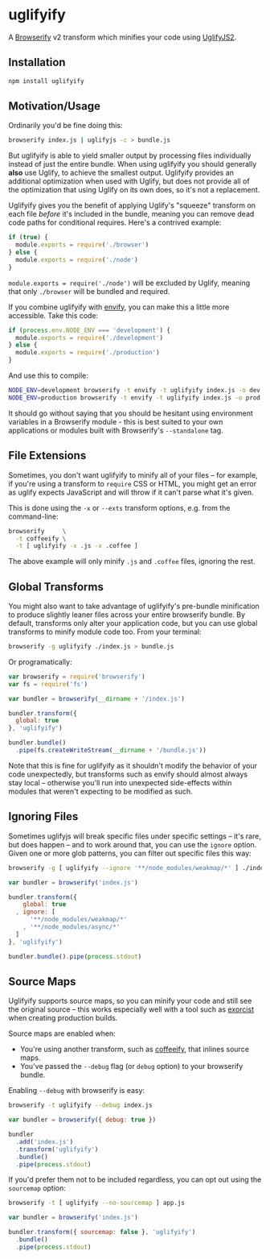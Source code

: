 # uglifyify

A [Browserify](http://browserify.org) v2 transform which minifies your code
using [UglifyJS2](https://github.com/mishoo/UglifyJS2).

## Installation

``` bash
npm install uglifyify
```

## Motivation/Usage

Ordinarily you'd be fine doing this:

``` bash
browserify index.js | uglifyjs -c > bundle.js
```

But uglifyify is able to yield smaller output by processing files individually
instead of just the entire bundle. When using uglifyify you should generally
**also** use Uglify, to achieve the smallest output. Uglifyify provides an
additional optimization when used with Uglify, but does not provide all of the
optimization that using Uglify on its own does, so it's not a replacement.

Uglifyify gives you the benefit of applying Uglify's "squeeze" transform on each
file *before* it's included in the bundle, meaning you can remove dead code
paths for conditional requires. Here's a contrived example:

``` javascript
if (true) {
  module.exports = require('./browser')
} else {
  module.exports = require('./node')
}
```

`module.exports = require('./node')` will be excluded by Uglify, meaning that
only `./browser` will be bundled and required.

If you combine uglifyify with [envify](http://github.com/hughsk/envify), you
can make this a little more accessible. Take this code:

``` javascript
if (process.env.NODE_ENV === 'development') {
  module.exports = require('./development')
} else {
  module.exports = require('./production')
}
```

And use this to compile:

``` bash
NODE_ENV=development browserify -t envify -t uglifyify index.js -o dev.js &&
NODE_ENV=production browserify -t envify -t uglifyify index.js -o prod.js
```

It should go without saying that you should be hesitant using environment
variables in a Browserify module - this is best suited to your own
applications or modules built with Browserify's `--standalone` tag.

## File Extensions

Sometimes, you don't want uglifyify to minify all of your files – for example,
if you're using a transform to `require` CSS or HTML, you might get an error
as uglify expects JavaScript and will throw if it can't parse what it's given.

This is done using the `-x` or `--exts` transform options, e.g. from the
command-line:

``` bash
browserify     \
  -t coffeeify \
  -t [ uglifyify -x .js -x .coffee ]
```

The above example will only minify `.js` and `.coffee` files, ignoring the rest.

## Global Transforms

You might also want to take advantage of uglifyify's pre-bundle minification
to produce slightly leaner files across your entire browserify bundle. By
default, transforms only alter your application code, but you can use global
transforms to minify module code too. From your terminal:

``` bash
browserify -g uglifyify ./index.js > bundle.js
```

Or programatically:

``` javascript
var browserify = require('browserify')
var fs = require('fs')

var bundler = browserify(__dirname + '/index.js')

bundler.transform({
  global: true
}, 'uglifyify')

bundler.bundle()
  .pipe(fs.createWriteStream(__dirname + '/bundle.js'))
```

Note that this is fine for uglifyify as it shouldn't modify the behavior of
your code unexpectedly, but transforms such as envify should almost always
stay local – otherwise you'll run into unexpected side-effects within modules
that weren't expecting to be modified as such.

## Ignoring Files

Sometimes uglifyjs will break specific files under specific settings – it's
rare, but does happen – and to work around that, you can use the `ignore`
option. Given one or more glob patterns, you can filter out specific files
this way:

``` bash
browserify -g [ uglifyify --ignore '**/node_modules/weakmap/*' ] ./index.js
```

``` javascript
var bundler = browserify('index.js')

bundler.transform({
    global: true
  , ignore: [
      '**/node_modules/weakmap/*'
    , '**/node_modules/async/*'
  ]
}, 'uglifyify')

bundler.bundle().pipe(process.stdout)
```

## Source Maps

Uglifyify supports source maps, so you can minify your code and still see the
original source – this works especially well with a tool such as
[exorcist](https://github.com/thlorenz/exorcist) when creating production
builds.

Source maps are enabled when:

* You're using another transform, such as
  [coffeeify](https://github.com/jnordberg/coffeeify), that inlines source maps.
* You've passed the `--debug` flag (or `debug` option) to your browserify
  bundle.

Enabling `--debug` with browserify is easy:

``` bash
browserify -t uglifyify --debug index.js
```
``` javascript
var bundler = browserify({ debug: true })

bundler
  .add('index.js')
  .transform('uglifyify')
  .bundle()
  .pipe(process.stdout)
```

If you'd prefer them not to be included regardless, you can opt out
using the `sourcemap` option:

``` bash
browserify -t [ uglifyify --no-sourcemap ] app.js
```
``` javascript
var bundler = browserify('index.js')

bundler.transform({ sourcemap: false }, 'uglifyify')
  .bundle()
  .pipe(process.stdout)
```
